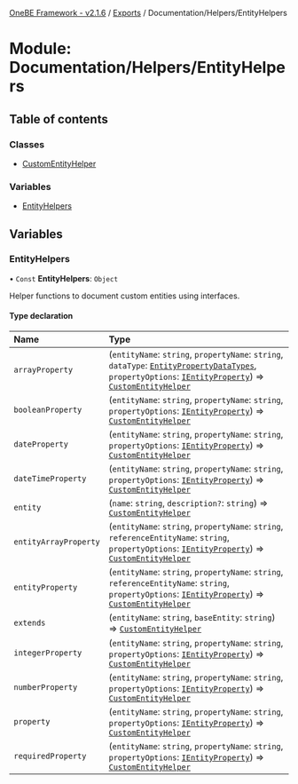[OneBE Framework - v2.1.6](../README.md) / [Exports](../modules.md) / Documentation/Helpers/EntityHelpers

# Module: Documentation/Helpers/EntityHelpers

## Table of contents

### Classes

- [CustomEntityHelper](../classes/Documentation_Helpers_EntityHelpers.CustomEntityHelper.md)

### Variables

- [EntityHelpers](Documentation_Helpers_EntityHelpers.md#entityhelpers)

## Variables

### EntityHelpers

• `Const` **EntityHelpers**: `Object`

Helper functions to document custom entities using interfaces.

#### Type declaration

| Name | Type |
| :------ | :------ |
| `arrayProperty` | (`entityName`: `string`, `propertyName`: `string`, `dataType`: [`EntityPropertyDataTypes`](../enums/Documentation_Definition_DataTypes.EntityPropertyDataTypes.md), `propertyOptions`: [`IEntityProperty`](../interfaces/Documentation_Definition_EntityMetadata.IEntityProperty.md)) => [`CustomEntityHelper`](../classes/Documentation_Helpers_EntityHelpers.CustomEntityHelper.md) |
| `booleanProperty` | (`entityName`: `string`, `propertyName`: `string`, `propertyOptions`: [`IEntityProperty`](../interfaces/Documentation_Definition_EntityMetadata.IEntityProperty.md)) => [`CustomEntityHelper`](../classes/Documentation_Helpers_EntityHelpers.CustomEntityHelper.md) |
| `dateProperty` | (`entityName`: `string`, `propertyName`: `string`, `propertyOptions`: [`IEntityProperty`](../interfaces/Documentation_Definition_EntityMetadata.IEntityProperty.md)) => [`CustomEntityHelper`](../classes/Documentation_Helpers_EntityHelpers.CustomEntityHelper.md) |
| `dateTimeProperty` | (`entityName`: `string`, `propertyName`: `string`, `propertyOptions`: [`IEntityProperty`](../interfaces/Documentation_Definition_EntityMetadata.IEntityProperty.md)) => [`CustomEntityHelper`](../classes/Documentation_Helpers_EntityHelpers.CustomEntityHelper.md) |
| `entity` | (`name`: `string`, `description?`: `string`) => [`CustomEntityHelper`](../classes/Documentation_Helpers_EntityHelpers.CustomEntityHelper.md) |
| `entityArrayProperty` | (`entityName`: `string`, `propertyName`: `string`, `referenceEntityName`: `string`, `propertyOptions`: [`IEntityProperty`](../interfaces/Documentation_Definition_EntityMetadata.IEntityProperty.md)) => [`CustomEntityHelper`](../classes/Documentation_Helpers_EntityHelpers.CustomEntityHelper.md) |
| `entityProperty` | (`entityName`: `string`, `propertyName`: `string`, `referenceEntityName`: `string`, `propertyOptions`: [`IEntityProperty`](../interfaces/Documentation_Definition_EntityMetadata.IEntityProperty.md)) => [`CustomEntityHelper`](../classes/Documentation_Helpers_EntityHelpers.CustomEntityHelper.md) |
| `extends` | (`entityName`: `string`, `baseEntity`: `string`) => [`CustomEntityHelper`](../classes/Documentation_Helpers_EntityHelpers.CustomEntityHelper.md) |
| `integerProperty` | (`entityName`: `string`, `propertyName`: `string`, `propertyOptions`: [`IEntityProperty`](../interfaces/Documentation_Definition_EntityMetadata.IEntityProperty.md)) => [`CustomEntityHelper`](../classes/Documentation_Helpers_EntityHelpers.CustomEntityHelper.md) |
| `numberProperty` | (`entityName`: `string`, `propertyName`: `string`, `propertyOptions`: [`IEntityProperty`](../interfaces/Documentation_Definition_EntityMetadata.IEntityProperty.md)) => [`CustomEntityHelper`](../classes/Documentation_Helpers_EntityHelpers.CustomEntityHelper.md) |
| `property` | (`entityName`: `string`, `propertyName`: `string`, `propertyOptions`: [`IEntityProperty`](../interfaces/Documentation_Definition_EntityMetadata.IEntityProperty.md)) => [`CustomEntityHelper`](../classes/Documentation_Helpers_EntityHelpers.CustomEntityHelper.md) |
| `requiredProperty` | (`entityName`: `string`, `propertyName`: `string`, `propertyOptions`: [`IEntityProperty`](../interfaces/Documentation_Definition_EntityMetadata.IEntityProperty.md)) => [`CustomEntityHelper`](../classes/Documentation_Helpers_EntityHelpers.CustomEntityHelper.md) |
